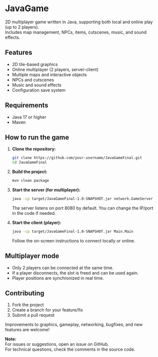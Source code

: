 # JavaGame

2D multiplayer game written in Java, supporting both local and online play (up to 2 players).  
Includes map management, NPCs, items, cutscenes, music, and sound effects.

## Features

- 2D tile-based graphics
- Online multiplayer (2 players, server-client)
- Multiple maps and interactive objects
- NPCs and cutscenes
- Music and sound effects
- Configuration save system

## Requirements

- Java 17 or higher
- Maven

## How to run the game

1. **Clone the repository:**
   ```sh
   git clone https://github.com/your-username/JavaGameFinal.git
   cd JavaGameFinal
   ```

2. **Build the project:**
   ```sh
   mvn clean package
   ```

3. **Start the server (for multiplayer):**
   ```sh
   java -cp target/JavaGameFinal-1.0-SNAPSHOT.jar network.GameServer
   ```
   The server listens on port 8080 by default. You can change the IP/port in the code if needed.

4. **Start the client (player):**
   ```sh
   java -cp target/JavaGameFinal-1.0-SNAPSHOT.jar Main.Main
   ```
   Follow the on-screen instructions to connect locally or online.

## Multiplayer mode

- Only 2 players can be connected at the same time.
- If a player disconnects, the slot is freed and can be used again.
- Player positions are synchronized in real time.

## Contributing

1. Fork the project
2. Create a branch for your feature/fix
3. Submit a pull request

Improvements to graphics, gameplay, networking, bugfixes, and new features are welcome!


**Note:**  
For issues or suggestions, open an issue on GitHub.  
For technical questions, check the comments in the source code.
